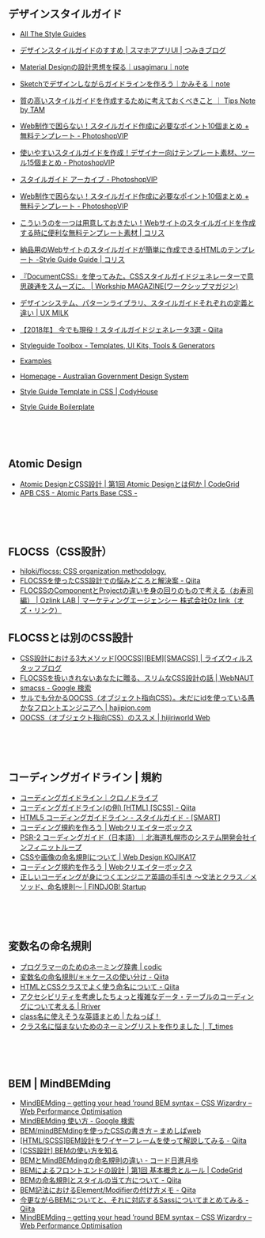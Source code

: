 ## デザインスタイルガイド

* [All The Style Guides](https://allthestyleguides.tumblr.com/)
* [デザインスタイルガイドのすすめ | スマホアプリUI | つみきブログ](https://blog.tsumikiinc.com/article/20160330_post-3.html)
* [Material Designの設計思想を探る｜usagimaru｜note](https://note.com/usagimaruma/n/nb22f1bbca4c8)

* [Sketchでデザインしながらガイドラインを作ろう｜かみそる｜note](https://note.com/czrkmsn/n/ndaa68d3f949e)
* [質の高いスタイルガイドを作成するために考えておくべきこと ｜ Tips Note by TAM](https://www.tam-tam.co.jp/tipsnote/html_css/post14750.html)
* [Web制作で困らない！スタイルガイド作成に必要なポイント10個まとめ + 無料テンプレート - PhotoshopVIP](https://photoshopvip.net/69456)
* [使いやすいスタイルガイドを作成！デザイナー向けテンプレート素材、ツール15個まとめ - PhotoshopVIP](https://photoshopvip.net/87756)
* [スタイルガイド アーカイブ - PhotoshopVIP](https://photoshopvip.net/tag/style-guide)
* [Web制作で困らない！スタイルガイド作成に必要なポイント10個まとめ + 無料テンプレート - PhotoshopVIP](https://photoshopvip.net/69456)


* [こういうのを一つは用意しておきたい！Webサイトのスタイルガイドを作成する時に便利な無料テンプレート素材 | コリス](https://coliss.com/articles/build-websites/operation/work/nested-symbols-style-guides.html)
* [納品用のWebサイトのスタイルガイドが簡単に作成できるHTMLのテンプレート -Style Guide Guide | コリス](https://coliss.com/articles/build-websites/operations/create-style-guide-template.html)
* [『DocumentCSS』を使ってみた。CSSスタイルガイドジェネレーターで意思疎通をスムーズに。 | Workship MAGAZINE(ワークシップマガジン)](https://goworkship.com/magazine/uxdesign-styleguide-documentcss/)
* [デザインシステム、パターンライブラリ、スタイルガイドそれぞれの定義と違い | UX MILK](https://uxmilk.jp/69278)
* [【2018年】 今でも現役！スタイルガイドジェネレータ3選 - Qiita](https://qiita.com/cheez921/items/098c922fb3eab750fb37)
* [Styleguide Toolbox - Templates, UI Kits, Tools & Generators](https://speckyboy.com/styleguide-toolbox/)
* [Examples](http://styleguides.io/examples.html)
* [Homepage - Australian Government Design System](https://designsystem.gov.au/)
* [Style Guide Template in CSS | CodyHouse](https://codyhouse.co/gem/css-style-guide-template/)
* [Style Guide Boilerplate](http://bjankord.github.io/Style-Guide-Boilerplate/demo.html)



<br><br><br>







## Atomic Design

* [Atomic DesignとCSS設計 | 第1回 Atomic Designとは何か | CodeGrid](https://www.codegrid.net/articles/2017-atomic-design-1)
* [APB CSS - Atomic Parts Base CSS -](http://apbcss.com/)

<br><br><br>







## FLOCSS（CSS設計）

* [hiloki/flocss: CSS organization methodology.](https://github.com/hiloki/flocss)
* [FLOCSSを使ったCSS設計での悩みどころと解決案 - Qiita](https://qiita.com/uggds/items/d904b2f9a103c37a25fa)
* [FLOCSSのComponentとProjectの違いを身の回りのもので考える（お寿司編） | Ozlink LAB | マーケティングエージェンシー 株式会社Oz link（オズ・リンク）](https://www.ozlink.co.jp/lab/1050/)


## FLOCSSとは別のCSS設計
* [CSS設計における3大メソッド[OOCSS][BEM][SMACSS] | ライズウィルスタッフブログ](https://www.risewill.co.jp/blog/archives/5652)
* [FLOCSSを扱いきれないあなたに贈る、スリムなCSS設計の話 | WebNAUT](https://webnaut.jp/technology/20170407-2421/)
* [smacss - Google 検索](https://www.google.co.jp/search?ei=CTEUW7_VKIfL0gT8z7WoBA&q=smacss&oq=smac&gs_l=psy-ab.3.0.0i67k1j0l5j0i4k1j0.315023.317708.0.318424.6.6.0.0.0.0.228.593.4j0j1.6.0....0...1c.1j4.64.psy-ab..0.5.590.0..0i131k1.73.RolJ4AzAwhs)
* [サルでも分かるOOCSS（オブジェクト指向CSS）。未だにidを使っている愚かなフロントエンジニアへ | hajipion.com](https://hajipion.com/1879.html)
* [OOCSS（オブジェクト指向CSS）のススメ | hijiriworld Web](https://hijiriworld.com/web/oocss/)


<br><br><br>














## コーディングガイドライン | 規約

* [コーディングガイドライン｜クロノドライブ](http://html-coding.co.jp/annex/guideline/guideline.php)
* [コーディングガイドライン(の例) [HTML] [SCSS] - Qiita](https://qiita.com/skwbr/items/c64ba8c81b7dd064ec43)
* [HTML5 コーディングガイドライン - スタイルガイド - [SMART]](https://rfs.jp/sb/html-css/html-css-guide/html5_guidelines.html)
* [コーディング規約を作ろう | Webクリエイターボックス](https://www.webcreatorbox.com/webinfo/coding-guideline)
* [PSR-2 コーディングガイド（日本語）｜北海道札幌市のシステム開発会社インフィニットループ](http://www.infiniteloop.co.jp/docs/psr/psr-2-coding-style-guide.html)
* [CSSや画像の命名規則について | Web Design KOJIKA17](https://kojika17.com/2012/02/naming.html)
* [コーディング規約を作ろう | Webクリエイターボックス](https://www.webcreatorbox.com/webinfo/coding-guideline)
* [正しいコーディングが身につくエンジニア英語の手引き 〜文法とクラス／メソッド、命名規則〜 | FINDJOB! Startup](https://www.find-job.net/startup/english-for-engineers-naming-conventions)

<br><br><br>









## 変数名の命名規則

* [プログラマーのためのネーミング辞書 | codic](https://codic.jp/)
* [変数名の命名規則/＊＊ケースの使い分け - Qiita](https://qiita.com/am_nimitz3/items/7b01af53751dba5d8fb1)
* [HTMLとCSSクラスでよく使う命名について - Qiita](https://qiita.com/pugiemonn/items/eaa597b79fe59a1f1506)
* [アクセシビリティを考慮したちょっと複雑なデータ・テーブルのコーディングについて考える | Rriver](https://parashuto.com/rriver/development/coding-accessible-data-tables-complex)
* [class名に使えそうな英語まとめ | たねっぱ！](https://taneppa.net/class_name_english/)
* [クラス名に悩まないためのネーミングリストを作りました │ T_times](https://tatsumushi.work/?p=902)

<br><br><br>











## BEM | MindBEMding

* [MindBEMding – getting your head ’round BEM syntax – CSS Wizardry – Web Performance Optimisation](https://csswizardry.com/2013/01/mindbemding-getting-your-head-round-bem-syntax/)
* [MindBEMding 使い方 - Google 検索](https://www.google.co.jp/search?q=MindBEMding+%E4%BD%BF%E3%81%84%E6%96%B9&ie=utf-8&oe=utf-8&hl=ja)
* [BEM/mindBEMdingを使ったCSSの書き方 – まめしばweb](https://mameshibaweb.com/bem/)
* [[HTML/SCSS]BEM設計をワイヤーフレームを使って解説してみる - Qiita](https://qiita.com/mame_hashbill/items/c5b09461d7acfce047fa)
* [[CSS設計] BEMの使い方を知る](https://b.0218.jp/20191002235110.html)
* [BEMとMindBEMdingの命名規則の違い - コード日進月歩](https://shinkufencer.hateblo.jp/entry/2018/11/05/184131)
* [BEMによるフロントエンドの設計 | 第1回 基本概念とルール | CodeGrid](https://www.codegrid.net/articles/bem-basic-1)
* [BEMの命名規則とスタイルの当て方について - Qiita](https://qiita.com/jiroor/items/17c994bd3b18c83d746d)
* [BEM記法におけるElement/Modifierの付け方メモ - Qiita](https://qiita.com/usagi-f/items/b4e56e765384c49d5d04)
* [今更ながらBEMについてと、それに対応するSassについてまとめてみる - Qiita](https://qiita.com/2x2no/items/eb029755bfd7360e7b2a)
* [MindBEMding – getting your head ’round BEM syntax – CSS Wizardry – Web Performance Optimisation](https://csswizardry.com/2013/01/mindbemding-getting-your-head-round-bem-syntax/)
